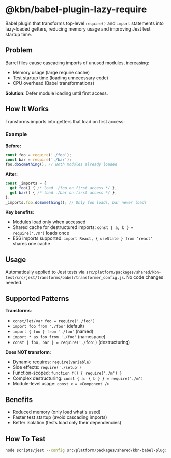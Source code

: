 # @kbn/babel-plugin-lazy-require

Babel plugin that transforms top-level `require()` and `import` statements into lazy-loaded getters, reducing memory usage and improving Jest test startup time.

## Problem

Barrel files cause cascading imports of unused modules, increasing:
- Memory usage (large require cache)
- Test startup time (loading unnecessary code)
- CPU overhead (Babel transformations)

**Solution**: Defer module loading until first access.

## How It Works

Transforms imports into getters that load on first access:

### Example

**Before:**
```javascript
const foo = require('./foo');
const bar = require('./bar');
foo.doSomething(); // Both modules already loaded
```

**After:**
```javascript
const _imports = {
  get foo() { /* load ./foo on first access */ },
  get bar() { /* load ./bar on first access */ },
};
_imports.foo.doSomething(); // Only foo loads, bar never loads
```

**Key benefits**:
- Modules load only when accessed
- Shared cache for destructured imports: `const { a, b } = require('./m')` loads once
- ES6 imports supported: `import React, { useState } from 'react'` shares one cache

## Usage

Automatically applied to Jest tests via `src/platform/packages/shared/kbn-test/src/jest/transforms/babel/transformer_config.js`. No code changes needed.

## Supported Patterns

**Transforms**:
- `const/let/var foo = require('./foo')`
- `import foo from './foo'` (default)
- `import { foo } from './foo'` (named)
- `import * as foo from './foo'` (namespace)
- `const { foo, bar } = require('./foo')` (destructuring)

**Does NOT transform**:
- Dynamic requires: `require(variable)`
- Side effects: `require('./setup')`
- Function-scoped: `function f() { require('./m') }`
- Complex destructuring: `const { a: { b } } = require('./m')`
- Module-level usage: `const x = <Component />`

## Benefits

- Reduced memory (only load what's used)
- Faster test startup (avoid cascading imports)
- Better isolation (tests load only their dependencies)

## How To Test

```bash
node scripts/jest --config src/platform/packages/shared/kbn-babel-plugin-lazy-require/jest.config.js
```
